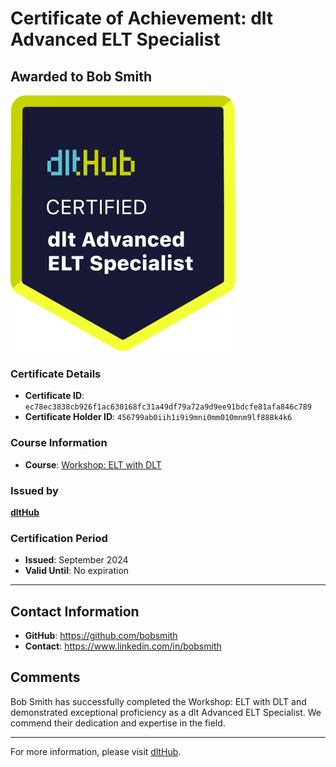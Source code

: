 
# Certificate of Achievement: dlt Advanced ELT Specialist

## Awarded to **Bob Smith**

![Course Image](../badges/advanced_etl_specialist.png)

### Certificate Details
- **Certificate ID**: `ec78ec3838cb926f1ac630168fc31a49df79a72a9d9ee91bdcfe81afa846c789`
- **Certificate Holder ID**: `456799ab0iih1i9i9mni0mm010mnm9lf888k4k6`

### Course Information
- **Course**: [Workshop: ELT with DLT](https://github.com/dlt-hub/dlthub-education/tree/main/workshops/workshop_august_2024)

### Issued by
[**dltHub**](https://dlthub.com/) 

### Certification Period
- **Issued**: September 2024
- **Valid Until**: No expiration

---

## Contact Information
- **GitHub**: https://github.com/bobsmith
- **Contact**: https://www.linkedin.com/in/bobsmith

## Comments
Bob Smith has successfully completed the Workshop: ELT with DLT and demonstrated exceptional proficiency as a dlt Advanced ELT Specialist. We commend their dedication and expertise in the field.

---

For more information, please visit [dltHub](https://dlthub.com/).
    